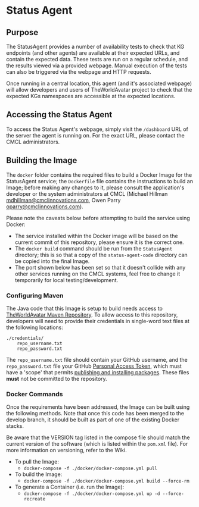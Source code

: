 # Status Agent

## Purpose
The StatusAgent provides a number of availability tests to check that KG endpoints (and other agents) are available at their expected URLs, and contain the expected data. These tests are run on a regular schedule, and the results viewed via a provided webpage. Manual execution of the tests can also be triggered via the webpage and HTTP requests.

Once running in a central location, this agent (and it's associated webpage) will allow developers and users of TheWorldAvatar project to check that the expected KGs namespaces are accessible at the expected locations.

## Accessing the Status Agent

To access the Status Agent's webpage, simply visit the `/dashboard` URL of the server the agent is running on. For the exact URL, please contact the CMCL administrators. 

## Building the Image
The `docker` folder contains the required files to build a Docker Image for the StatusAgent service; the `Dockerfile` file contains the instructions to build an Image; before making any changes to it, please consult the application's developer or the system administrators at CMCL (Michael Hillman <mdhillman@cmclinnovations.com>, Owen Parry <oparry@cmclinnovations.com>).

Please note the caveats below before attempting to build the service using Docker:

* The service installed within the Docker image will be based on the current commit of this repository, please ensure it is the correct one.
* The `docker build` command should be run from the `StatusAgent` directory; this is so that a copy of the `status-agent-code` directory can be copied into the final Image.
* The port shown below has been set so that it doesn't collide with any other services running on the CMCL systems, feel free to change it temporarily for local testing/development.

### Configuring Maven
The Java code that this Image is setup to build needs access to [TheWorldAvatar Maven Repository](https://maven.pkg.github.com/cambridge-cares/TheWorldAvatar/). To allow access to this repository, developers will need to provide their credentials in single-word text files at the following locations:
```
./credentials/
    repo_username.txt
    repo_password.txt
```

The `repo_username.txt` file should contain your GitHub username, and the `repo_password.txt` file your GitHub [Personal Access Token](https://docs.github.com/en/github/authenticating-to-github/creating-a-personal-access-token), which must have a 'scope' that permits [publishing and installing packages](https://docs.github.com/en/packages/working-with-a-github-packages-registry/working-with-the-apache-maven-registry#authenticating-to-github-packages). These files **__must__** not be committed to the repository.

### Docker Commands
Once the requirements have been addressed, the Image can be built using the following methods. Note that once this code has been merged to the develop branch, it should be built as part of one of the existing Docker stacks.

Be aware that the VERSION tag listed in the compose file should match the current version of the software (which is listed within the `pom.xml` file). For more information on versioning, refer to the Wiki.

+ To pull the Image:
  + `docker-compose -f ./docker/docker-compose.yml pull`
+ To build the Image:
  + `docker-compose -f ./docker/docker-compose.yml build --force-rm`
+ To generate a Container (i.e. run the Image):
  + `docker-compose -f ./docker/docker-compose.yml up -d --force-recreate`

